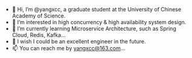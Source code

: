 - 👋 Hi, I’m @yangxcc, a graduate student at the University of Chinese Academy of Science.
- 👀 I’m interested in high concurrency & high availability system design.
- 🌱 I’m currently learning Microservice Architecture, such as Spring Cloud, Redis, Kafka...
- 💞️ I wish I could be an excellent engineer in the future.
- 📫 You can reach me by yangxcc@163.com...

<!---
yangxcc/yangxcc is a ✨ special ✨ repository because its `README.md` (this file) appears on your GitHub profile.
You can click the Preview link to take a look at your changes.
--->
